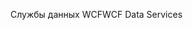 <span data-ttu-id="7685f-101">Службы данных WCF</span><span class="sxs-lookup"><span data-stu-id="7685f-101">WCF Data Services</span></span>